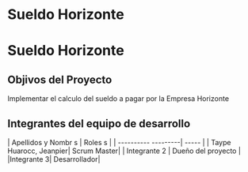 # Sueldo Horizonte
# Sueldo Horizonte
## Objivos del Proyecto
  Implementar el calculo del sueldo a pagar  por la  Empresa Horizonte
## Integrantes del equipo de desarrollo 
|  Apellidos y Nombr s  |  Roles  s | 
| ---------- ---------| ----- |
| Taype Huarocc, Jeanpier| Scrum Master| 
| Integrante 2 | Dueño del proyecto |
|Integrante 3| Desarrollador| 

